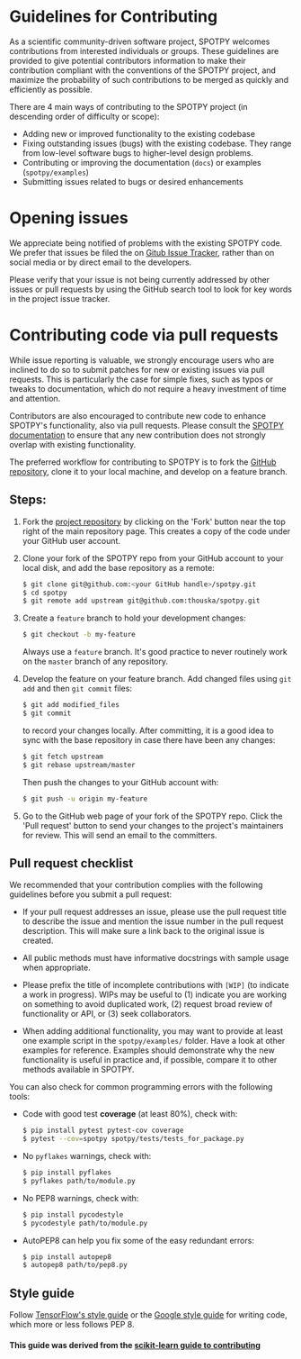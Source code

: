 # Guidelines for Contributing

As a scientific community-driven software project, SPOTPY welcomes contributions from interested individuals or groups. These guidelines are provided to give potential contributors information to make their contribution compliant with the conventions of the SPOTPY project, and maximize the probability of such contributions to be merged as quickly and efficiently as possible.

There are 4 main ways of contributing to the SPOTPY project (in descending order of difficulty or scope):

* Adding new or improved functionality to the existing codebase
* Fixing outstanding issues (bugs) with the existing codebase. They range from low-level software bugs to higher-level design problems.
* Contributing or improving the documentation (`docs`) or examples (`spotpy/examples`)
* Submitting issues related to bugs or desired enhancements

# Opening issues

We appreciate being notified of problems with the existing SPOTPY code. We prefer that issues be filed the on [Gitub Issue Tracker](https://github.com/thouska/spotpy/issues), rather than on social media or by direct email to the developers.

Please verify that your issue is not being currently addressed by other issues or pull requests by using the GitHub search tool to look for key words in the project issue tracker.

# Contributing code via pull requests

While issue reporting is valuable, we strongly encourage users who are inclined to do so to submit patches for new or existing issues via pull requests. This is particularly the case for simple fixes, such as typos or tweaks to documentation, which do not require a heavy investment of time and attention.

Contributors are also encouraged to contribute new code to enhance SPOTPY's functionality, also via pull requests. Please consult the [SPOTPY documentation](http://fb09-pasig.umwelt.uni-giessen.de/spotpy/) to ensure that any new contribution does not strongly overlap with existing functionality.

The preferred workflow for contributing to SPOTPY is to fork the [GitHub repository](https://github.com/thouska/spotpy/), clone it to your local machine, and develop on a feature branch.

## Steps:

1. Fork the [project repository](https://github.com/thouska/spotpy/) by clicking on the 'Fork' button near the top right of the main repository page. This creates a copy of the code under your GitHub user account.

2. Clone your fork of the SPOTPY repo from your GitHub account to your local disk, and add the base repository as a remote:

   ```bash
   $ git clone git@github.com:<your GitHub handle>/spotpy.git
   $ cd spotpy
   $ git remote add upstream git@github.com:thouska/spotpy.git
   ```

3. Create a ``feature`` branch to hold your development changes:

   ```bash
   $ git checkout -b my-feature
   ```

   Always use a ``feature`` branch. It's good practice to never routinely work on the ``master`` branch of any repository.


4. Develop the feature on your feature branch. Add changed files using ``git add`` and then ``git commit`` files:

   ```bash
   $ git add modified_files
   $ git commit
   ```

   to record your changes locally.
   After committing, it is a good idea to sync with the base repository in case there have been any changes:
   ```bash
   $ git fetch upstream
   $ git rebase upstream/master
   ```

   Then push the changes to your GitHub account with:

   ```bash
   $ git push -u origin my-feature
   ```

5. Go to the GitHub web page of your fork of the SPOTPY repo. Click the 'Pull request' button to send your changes to the project's maintainers for review. This will send an email to the committers.

## Pull request checklist

We recommended that your contribution complies with the following guidelines before you submit a pull request:

*  If your pull request addresses an issue, please use the pull request title to describe the issue and mention the issue number in the pull request description. This will make sure a link back to the original issue is created.

*  All public methods must have informative docstrings with sample usage when appropriate.

*  Please prefix the title of incomplete contributions with `[WIP]` (to indicate a work in progress). WIPs may be useful to (1) indicate you are working on something to avoid duplicated work, (2) request broad review of functionality or API, or (3) seek collaborators.

*  When adding additional functionality, you may want to provide at least one example script in the ``spotpy/examples/`` folder. Have a look at other examples for reference. Examples should demonstrate why the new functionality is useful in practice and, if possible, compare it to other methods available in SPOTPY.

You can also check for common programming errors with the following
tools:

* Code with good test **coverage** (at least 80%), check with:

  ```bash
  $ pip install pytest pytest-cov coverage
  $ pytest --cov=spotpy spotpy/tests/tests_for_package.py
  ```

* No `pyflakes` warnings, check with:

  ```bash
  $ pip install pyflakes
  $ pyflakes path/to/module.py
  ```

* No PEP8 warnings, check with:

  ```bash
  $ pip install pycodestyle
  $ pycodestyle path/to/module.py
  ```

* AutoPEP8 can help you fix some of the easy redundant errors:

  ```bash
  $ pip install autopep8
  $ autopep8 path/to/pep8.py
  ```

## Style guide

Follow [TensorFlow's style guide](https://www.tensorflow.org/versions/master/how_tos/style_guide.html) or the [Google style guide](https://google.github.io/styleguide/pyguide.html) for writing code, which more or less follows PEP 8.


#### This guide was derived from the [scikit-learn guide to contributing](https://github.com/scikit-learn/scikit-learn/blob/master/CONTRIBUTING.md)
